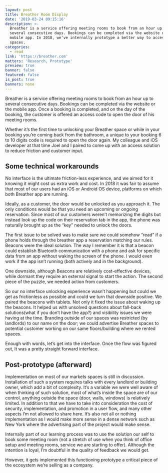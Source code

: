 ```yaml
---
layout: post
title: Breather Room Display
date: '2019-03-24 09:15:16'
description: >-
  Breather is a service offering meeting rooms to book from an hour up to
  several consecutive days. Bookings can be completed via the website or the
  mobile app. In 2018, we've internally prototype a better way to access our
  spaces.
categories:
  - read
link: 'https://breather.com'
matters: 'Research, Prototype'
preview: true
banner: false
featured: false
is_post: true
banners: none
---
```

Breather is a service offering meeting rooms to book from an hour up to several consecutive days. Bookings can be completed via the website or the mobile app. Once a booking is completed, and on the day of the booking, the customer is offered an access code to open the door of his meeting rooms.

Whether it’s the first time to unlocking your Breather space or while in your booking you’re coming back from the bathroom, a unique to your booking 6 to 10 digits code is required to open the door again. My colleague and iOS developer at that time Joel and I paired to come up with an access solution to reduce friction and customer input.



## Some technical workarounds

No interface is the ultimate friction-less experience, and we aimed for it knowing it might cost us extra work and cost. In 2018 it was fair to assume that most of our users had an iOS or Android OS device, platforms on which both Breather app are running.

Ideally, as a customer, the door would be unlocked as you approach it. The only conditions would be that you need an upcoming or ongoing reservation. Since most of our customers weren’t memorizing the digits but instead look up the code on their reservation tab in the app, the phone was naturally brought up as the “key” needed to unlock the doors.

The first issue to be solved was to make sure we could somehow “read” if a phone holds through the breather app a reservation matching our rules. Beacons were the ideal solution. The way I remember it is that a beacon could establish Bluetooth communication with a phone and ask for specific data from an app without waking the screen of the phone. I would even work if the app isn’t running (both actively and in the background).

<simple flow>

One downside, although Beacons are relatively cost-effective devices, while dormant they require an external signal to start the action. The second piece of the puzzle, we needed action from customers.

So our no interface unlocking experience wasn’t happening but could we get as frictionless as possible and could we turn that downside positive. We paired the beacons with tablets. Not only it fixed the issue about waking up the beacons. It helped us with unsolved questions about fall-back solutions(what if you don’t have the app?) and visibility issues we were having at the time. Branding outside of our spaces was restricted (by landlords) to our name on the door; we could advertise Breather spaces to potential customer working on our same floors/building where we rented spaces.

<more complicated flow>

Enough with words, let’s get into the interface. Once the flow was figured out, It was a pretty straight forward interface.



## Post-prototype (afterward)

Implementation on most of our markets spaces is still in discussion. Installation of such a system requires talks with every landlord or building owner, which add a bit of complexity. It’s a variable we were well aware of when thinking of such solution, most of what’s inside the space are of our control, anything outside the space (door, walls, windows) is relatively limited. In addition to that we have to take into consideration the cost of security, implementation, and promotion in a user flow, and many other aspects I’m not allowed to share here. It’s also not all or nothing implementation as I would make more sense in a dense network such as New York where the advertising part of the project would make sense.

Internally part of our learning process was to use the solution our self to book some meeting room (not a stretch of use when you think of office setup and meeting rooms, service we are starting to offer). Although the intention is loyal, I’m doubtful in the quality of feedback we would get.

However, it gets implemented this functioning prototype a critical piece of the ecosystem we’re selling as a company.
